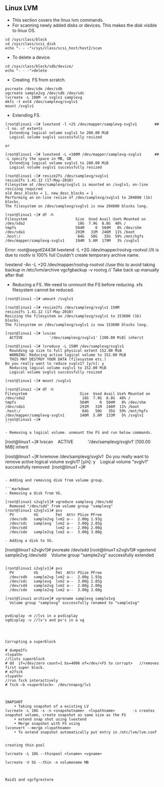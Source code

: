 ## Linux LVM
- This section covers the linux lvm commands.
- For scanning newly added disks or devices. This makes the disk visible to linux OS.

```
cd /sys/class/block 
cd /sys/class/scsi_disk 
echo "- - -">/sys/class/scsi_host/host2/scan
```

- To delete a device.

```
cd /sys/class/block/sdb/device/ 
echo "- - -">delete 
```

- Creating  FS from scratch.

```
pvcreate /dev/sde /dev/sdb 
vgcreate sample2vg /dev/sdb /dev/sdc 
lvcreate -L 100M -n svglv1 samplevg  
mkfs -t ext4 /dev/samplevg/svglv1 
mount /svglv1
```
- Extending FS.

```
[root@linux1 ~]# lvextend -l +25 /dev/mapper/samplevg-svglv1        ## -l no. of extents
  Extending logical volume svglv1 to 200.00 MiB 
  Logical volume svglv1 successfully resized 

or

[root@linux1 ~]# lvextend -L +100M /dev/mapper/samplevg-svglv1      ## -L specify the space in MB, GB
  Extending logical volume svglv1 to 200.00 MiB 
  Logical volume svglv1 successfully resized 
```

```
[root@linux1 ~]# resize2fs /dev/samplevg/svglv1 
resize2fs 1.41.12 (17-May-2010) 
Filesystem at /dev/samplevg/svglv1 is mounted on /svglv1; on-line resizing required 
old desc_blocks = 1, new_desc_blocks = 1 
Performing an on-line resize of /dev/samplevg/svglv1 to 204800 (1k) blocks. 
The filesystem on /dev/samplevg/svglv1 is now 204800 blocks long. 

[root@linux1 ~]# df -h 
Filesystem                      Size  Used Avail Use% Mounted on 
/dev/sda2                        18G  7.9G  8.8G  48% / 
tmpfs                           504M     0  504M   0% /dev/shm 
/dev/sda1                       291M   31M  246M  11% /boot 
.host:/                          84G   50G   35G  59% /mnt/hgfs 
/dev/mapper/samplevg-svglv1     194M  5.6M  179M   3% /svglv1 
```

Error:
root@segotl2443# lvextend -L +2G /dev/mapper/rootvg-rootvol          //It is due to rootlv is 100% full
  Couldn't create temporary archive name.


lvextend -An -L +2G /dev/mapper/rootvg-rootvol            //use this to avoid taking backup in /etc/lvm/archive
vgcfgbackup -v rootvg                           // Take back up manually after that
 
 
- Reducing a FS. We need to unmount the FS before reducing. xfs filesystem cannot be reduced.

``` 
[root@linux1 ~]# umount /svglv1 

[root@linux1 ~]# resize2fs /dev/samplevg/svglv1 150M 
resize2fs 1.41.12 (17-May-2010) 
Resizing the filesystem on /dev/samplevg/svglv1 to 153600 (1k) blocks. 
The filesystem on /dev/samplevg/svglv1 is now 153600 blocks long. 

[root@linux1 ~]# lvscan 
  ACTIVE            '/dev/samplevg/svglv1' [200.00 MiB] inherit 
  
[root@linux1 ~]# lvreduce -L 150M /dev/samplevg/svglv1 
  Rounding up size to full physical extent 152.00 MiB 
  WARNING: Reducing active logical volume to 152.00 MiB 
  THIS MAY DESTROY YOUR DATA (filesystem etc.) 
Do you really want to reduce svglv1? [y/n]: y 
  Reducing logical volume svglv1 to 152.00 MiB 
  Logical volume svglv1 successfully resized
  
[root@linux1 ~]# mount /svglv1 

[root@linux1 ~]# df -h 
Filesystem                        Size  Used Avail Use% Mounted on 
/dev/sda2                          18G  7.9G  8.8G  48% / 
tmpfs                             504M     0  504M   0% /dev/shm 
/dev/sda1                         291M   31M  246M  11% /boot 
.host:/                            84G   50G   35G  59% /mnt/hgfs 
/dev/mapper/samplevg-svglv1       146M  5.6M  133M   5% /svglv1 
[root@linux1 ~]# 
``` 
 
- Removing a logical volume. unmount the FS and run below commands.

```
[root@linux1 ~]# lvscan 
  ACTIVE            '/dev/samplevg/svglv1' [100.00 MiB] inherit 
  
[root@linux1 ~]# lvremove /dev/samplevg/svglv1 
Do you really want to remove active logical volume svglv1? [y/n]: y 
  Logical volume "svglv1" successfully removed 
[root@linux1 ~]# 
```

- Adding and removing disk from volume group.

```markdown
- Removing a disk from VG.
 
[root@linux1 s2vglv1]# vgreduce samplevg /dev/sdd 
  Removed "/dev/sdd" from volume group "samplevg" 
[root@linux1 s2vglv1]# pvs 
  PV         VG        Fmt  Attr PSize PFree 
  /dev/sdb   sample2vg lvm2 a--  2.00g 1.93g 
  /dev/sdc   samplevg  lvm2 a--  3.00g 2.85g 
  /dev/sdd             lvm2 a--  2.00g 2.00g 
  /dev/sde   sample2vg lvm2 a--  3.00g 3.00g 
 
- Adding a disk to VG.

```
[root@linux1 s2vglv1]# pvcreate /dev/sdd
[root@linux1 s2vglv1]# vgextend sample2vg /dev/sdd 
  Volume group "sample2vg" successfully extended 
```

[root@linux1 s2vglv1]# pvs 
  PV         VG        Fmt  Attr PSize PFree 
  /dev/sdb   sample2vg lvm2 a--  2.00g 1.93g 
  /dev/sdc   samplevg  lvm2 a--  3.00g 2.85g 
  /dev/sdd   sample2vg lvm2 a--  2.00g 2.00g 
  /dev/sde   sample2vg lvm2 a--  3.00g 3.00g 
  
[root@linux1 archive]# vgrename samplevg sample1vg 
  Volume group "samplevg" successfully renamed to "sample1vg"
 
 
pvdisplay -m //lvs in a pvdisplay 
vgdisplay -v //lv's and pv's in a vg 
 
 
 
 
Corrupting a superblock 

# dumpe2fs  <lvpath>                                                         //lists superblock 
# dd  if=/dev/zero count=1 bs=4096 of=/dev/<FS to corrupt>   //removes first super block. 
# e2fsck <lvpath>                                                                              //run fsck interactively 
# fsck –b <superblock>  /dev/snapvg/lv1 
 
 
 
SNAPSHOT 
	• Taking snapshot of a existing LV 
lvcreate -L 10G -s -n <snapshotname>  <lvpathname>        -s creates snapshot volume, create snapshot as same size as the FS 
	• extend snap shot using lvextend 
	• Merge snapshot with FS using 
lvconvert --merge <lvpathname> 
	• To extend snapshot automatically put entry in /etc/lvm/lvm.conf 
 
 
creating thin pool 
 
lvcreate -L 10G --thinpool <lvname> <vgname> 
 
lvcreate -V 5G --thin -n volumename MB 
 
 
 
Raid1 and vgcfgrestore 
